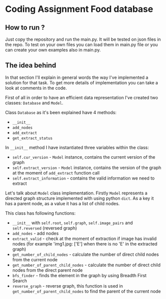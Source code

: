 # Coding Assignment Food database
## How to run ?

Just copy the repository and run the main.py. It will be tested on json files in the repo.
To test on your own files you can load them in main.py file or you can create your own examples also in main.py.

## The idea behind 

In that section I'll explain in general words the way I've implemented a solution for that task. To get more details of implementation you can take a look at comments in the code. 

First of all in order to have an efficient data representation I've created two classes: `Database` and `Model`.

Class `Database` as it's been explained have 4 methods: 
* `__init__`
* `add_nodes`
* `add_extract`
* `get_extract_status`

In `__init__` method I have instantiated three variables within the class: 
* `self.cur_version` - `Model` instance, contains the current version of the graph
* `self.extract_version` - `Model` instance, contains the version of the graph at the moment of `add_extract` function call
* `self.extract_information` - contains the valid information we need to extract

Let's talk about `Model` class implementation. Firstly `Model` represents a directed graph structure implemented with using python `dict`. As a key it has a parent node, as a value it 
has a list of child nodes. 

This class has following functions: 
* `__init__` with `self.root`, `self.graph`, `self.image_pairs` and `self.reversed` (reversed graph)
* `add_nodes` - add nodes 
* `extract_valid` - check at the moment of extraction if image has invalid nodes (for example 'img1.jpg: ['E'] when there is no 'E' in the extracted graph)
* `get_number_of_child_nodes` - calculate the number of direct child nodes from the current node
* `get_number_of_parent_child_nodes` - calculate the number of direct child nodes from the direct parent node
* `bfs_finder` - finds the element in the graph by using Breadth First Search
* `reverse_graph` - reverse graph, this function is used in `get_number_of_parent_child_nodes` to find the parent of the current node

